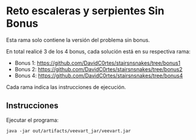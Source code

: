 # Reto escaleras y serpientes Sin Bonus
Esta rama solo contiene la versión del problema sin bonus.

En total realicé 3 de los 4 bonus, cada solución está en su respectiva rama:

* Bonus 1: https://github.com/DavidC0rtes/stairsnsnakes/tree/bonus1
* Bonus 2: https://github.com/DavidC0rtes/stairsnsnakes/tree/bonus2
* Bonus 4: https://github.com/DavidC0rtes/stairsnsnakes/tree/bonus4

Cada rama indica las instrucciones de ejecución.

## Instrucciones
Ejecutar el programa:

`java -jar out/artifacts/veevart_jar/veevart.jar`
